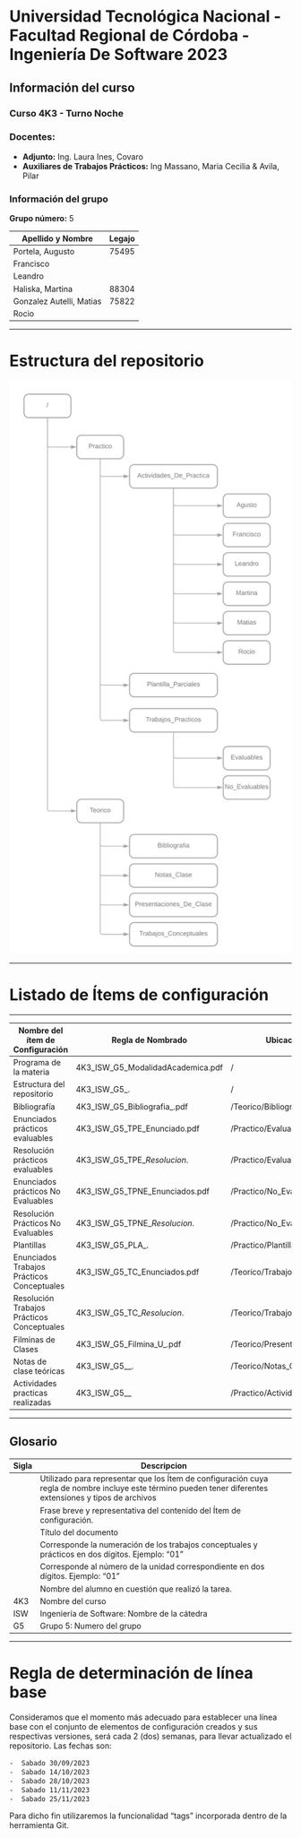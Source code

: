 # Universidad Tecnológica Nacional - Facultad Regional de Córdoba - Ingeniería De Software 2023

## Información del curso

### Curso 4K3 - Turno Noche

### Docentes:

- **Adjunto:** Ing. Laura Ines, Covaro
- **Auxiliares de Trabajos Prácticos:** Ing Massano, Maria Cecilia & Avila, Pilar

### Información del grupo

**Grupo número:** 5

| Apellido y Nombre         | Legajo    |
| ---                       | ---       |
| Portela, Augusto          | 75495     |
| Francisco                 |           |
| Leandro                   |           |
| Haliska, Martina          | 88304     |
| Gonzalez Autelli, Matias  | 75822     |
| Rocio                     |           |

---

# Estructura del repositorio

![estructura_repositorio.png](Estructura_Repositorio.png)

---

# Listado de **Ítems de configuración**
 ---
|**Nombre del ítem de Configuración**      | **Regla de Nombrado**                                   |**Ubicación Física**|
| ---                                      | ---                                                     | ---|
|Programa de la materia                    |4K3_ISW_G5_ModalidadAcademica.pdf                        |/|
|Estructura del repositorio                |4K3_ISW_G5_<Descripcion>.<Ext>                           |/ |
|Bibliografía                              |4K3_ISW_G5_Bibliografia_<Titulo>.pdf                     |/Teorico/Bibliografia/ |
|Enunciados prácticos evaluables           |4K3_ISW_G5_TPE_Enunciado.pdf                             |/Practico/Evaluable/ |
|Resolución prácticos evaluables           |4K3_ISW_G5_TPE_<NroTrabajo>_Resolucion_<Descripcion>.<Ext>            |/Practico/Evaluable/ |
|Enunciados prácticos No Evaluables        |4K3_ISW_G5_TPNE_Enunciados.pdf                           |/Practico/No_Evaluable/ |
|Resolución Prácticos No Evaluables        |4K3_ISW_G5_TPNE_<NroTrabajo>_Resolucion_<Descripcion>.<Ext>            |/Practico/No_Evaluable/ |
|Plantillas                                |4K3_ISW_G5_PLA_<Descripcion>.<ext>                       |/Practico/Plantillas/ |
|Enunciados Trabajos Prácticos Conceptuales|4K3_ISW_G5_TC_Enunciados.pdf                             |/Teorico/Trabajos_Conceptuales/ |
|Resolución Trabajos Prácticos Conceptuales|4K3_ISW_G5_TC_<NroTrabajo>_Resolucion_<Descripcion>.<Ext>|/Teorico/Trabajos_Conceptuales/ |
|Filminas de Clases                        |4K3_ISW_G5_Filmina_U<X>_<Descripcion>.pdf                |/Teorico/Presentaciones_De_Clase/ |
|Notas de clase teóricas                   |4K3_ISW_G5_<Descripcion>_<Alumno>.<Ext>                  |/Teorico/Notas_Clase/ |
|Actividades practicas realizadas          |4K3_ISW_G5_<Descripcion>_<Ext>                           |/Practico/Actividades_De_Practica/<Alumno>/ |


---

## Glosario

|**Sigla**                                 | **Descripcion**                                  
| ---                                      | ---                                                    
|<Ext>                                     |Utilizado para representar que los Ítem de configuración cuya regla de nombre incluye este término pueden tener diferentes extensiones y tipos de archivos  |                      
|<Descripcion>                             |Frase breve y representativa del contenido del Ítem de configuración. |                           
| <Titulo>                                 |Título del documento|                    
| <NroTrabajo>                             |Corresponde la numeración de los trabajos conceptuales y prácticos en dos dígitos. Ejemplo: “01”|                          
| <X>                                      |Corresponde al número de la unidad correspondiente en dos dígitos. Ejemplo: “01”|           
| <Alumno>                                 |Nombre del alumno en cuestión que realizó la tarea.|                        
| 4K3                                      |Nombre del curso  |           
| ISW                                      |Ingeniería de Software: Nombre de la cátedra|                     
| G5                                       |Grupo 5: Numero del grupo |                            
                        

---

# **Regla de determinación de línea base**

Consideramos que el momento más adecuado para establecer una línea base con el conjunto de elementos de configuración creados y sus respectivas versiones, será cada 2 (dos) semanas, para llevar actualizado el repositorio. Las fechas son:

    -  Sabado 30/09/2023
    -  Sabado 14/10/2023
    -  Sabado 28/10/2023
    -  Sabado 11/11/2023
    -  Sabado 25/11/2023

Para dicho fin utilizaremos la funcionalidad “tags” incorporada dentro de la herramienta Git.